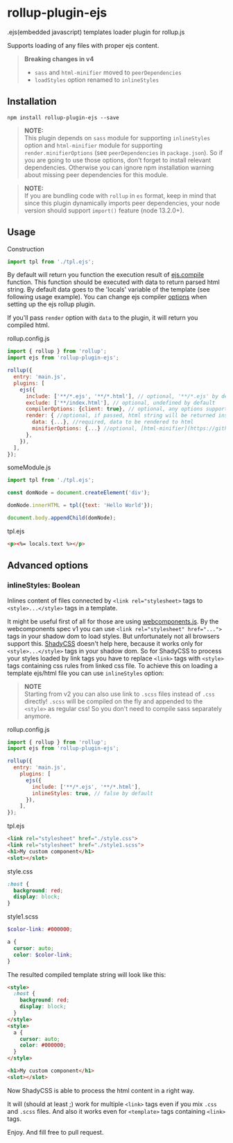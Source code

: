 # rollup-plugin-ejs
.ejs(embedded javascript) templates loader plugin for rollup.js

Supports loading of any files with proper ejs content.

> **Breaking changes in v4**<br>
>* `sass` and `html-minifier` moved to `peerDependencies`
>* `loadStyles` option renamed to `inlineStyles`

## Installation
```
npm install rollup-plugin-ejs --save
```

> **NOTE:**<br>
This plugin depends on `sass` module for supporting `inlineStyles` option and `html-minifier` module for supporting `render.minifierOptions` (see `peerDependencies` in `package.json`).
So if you are going to use those options, don't forget to install relevant dependencies.
Otherwise you can ignore npm installation warning about missing peer dependencies for this module.

> **NOTE:**<br>
If you are bundling code with `rollup` in `es` format, keep in mind that since this plugin dynamically imports peer dependencies, your node version should support `import()` feature (node 13.2.0+).

## Usage
Construction
```javascript
import tpl from './tpl.ejs';
```
By default will return you function the execution result of [ejs.compile](https://github.com/mde/ejs#usage) function.
This function should be executed with data to return parsed html string.
By default data goes to the 'locals' variable of the template (see following usage example).
You can change ejs compiler [options](https://github.com/mde/ejs#options) when setting up the ejs rollup plugin.

If you'll pass `render` option with `data` to the plugin, it will return you compiled html.

rollup.config.js
```javascript
import { rollup } from 'rollup';
import ejs from 'rollup-plugin-ejs';

rollup({
  entry: 'main.js',
  plugins: [
    ejs({
      include: ['**/*.ejs', '**/*.html'], // optional, '**/*.ejs' by default
      exclude: ['**/index.html'], // optional, undefined by default
      compilerOptions: {client: true}, // optional, any options supported by ejs compiler
      render: { //optional, if passed, html string will be returned instead of template render function
        data: {...}, //required, data to be rendered to html
        minifierOptions: {...} //optional, [html-minifier](https://github.com/kangax/html-minifier) options, won't minify by default, if not passed
      },
    }),
  ],
});
```

someModule.js
```javascript
import tpl from './tpl.ejs';

const domNode = document.createElement('div');

domNode.innerHTML = tpl({text: 'Hello World'});

document.body.appendChild(domNode);
```

tpl.ejs
```html
<p><%= locals.text %></p>
```

## Advanced options

### inlineStyles: Boolean

Inlines content of files connected by `<link rel="stylesheet>` tags to `<style>...</style>` tags in a template.<br>

It might be useful first of all for those are using [webcomponents.js](https://github.com/webcomponents/polyfills/tree/master/packages/webcomponentsjs).
By the webcomponents spec v1 you can use ```<link rel="stylesheet" href="...">``` tags in your shadow dom to load styles. 
But unfortunately not all browsers support this.
[ShadyCSS](https://github.com/webcomponents/polyfills/tree/master/packages/shadycss) doesn't help here, because it works only for `<style>...</style>` tags in your shadow dom.
So for ShadyCSS to process your styles loaded by link tags you have to replace ```<link>``` tags with ```<style>``` tags containing css rules from linked css file.
To achieve this on loading a template ejs/html file you can use `inlineStyles` option:

>**NOTE**<br>
Starting from v2 you can also use link to ```.scss``` files instead of ```.css``` directly! ```.scss``` will be compiled on the fly and appended to the ```<style>``` as regular css! So you don't need to compile sass separately anymore.

rollup.config.js
```javascript
import { rollup } from 'rollup';
import ejs from 'rollup-plugin-ejs';

rollup({
  entry: 'main.js',
    plugins: [
      ejs({
        include: ['**/*.ejs', '**/*.html'],
        inlineStyles: true, // false by default
      }),
    ],
});
```

tpl.ejs
```html
<link rel="stylesheet" href="./style.css">
<link rel="stylesheet" href="./style1.scss">
<h1>My custom component</h1>
<slot></slot>
```

style.css
```css
:host {
  background: red;
  display: block;
}
```

style1.scss
```scss
$color-link: #000000;

a {
  cursor: auto;
  color: $color-link;
}
```

The resulted compiled template string will look like this:

```html
<style>
  :host {
    background: red;
    display: block;
  }
</style>
<style>
  a {
    cursor: auto;
    color: #000000;
  }
</style>

<h1>My custom component</h1>
<slot></slot>
```

Now ShadyCSS is able to process the html content in a right way.

It will (should at least ;) work for multiple ```<link>``` tags even if you mix ```.css``` and ```.scss``` files. 
And also it works even for ```<template>``` tags containing ```<link>``` tags.


Enjoy. And fill free to pull request.
